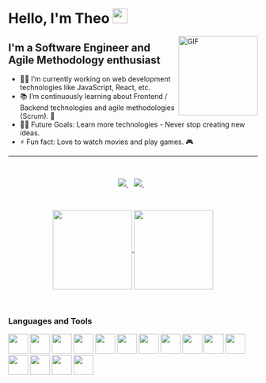 
# Hello, I'm Theo <img width="30px" src="https://media.tenor.com/images/3b388fe03da271d2674faf85eb7c3fcd/tenor.gif" />

<img align="right" alt="GIF" height="160px" src="https://media.giphy.com/media/du3J3cXyzhj75IOgvA/giphy.gif" />

## I'm a Software Engineer and Agile Methodology enthusiast

- 👨‍💻 I’m currently working on web development technologies like JavaScript, React, etc.
- 📚 I’m continuously learning about Frontend / Backend technologies and agile methodologies (Scrum). 🌱
- 💪🏼 Future Goals: Learn more technologies - Never stop creating new ideas.
- ⚡ Fun fact: Love to watch movies and play games. 🎮
---
<br/>

<p align='center'>
  <a href="https://www.linkedin.com/in/theo-moura-54a94a7b/">
    <img src="https://img.shields.io/badge/linkedin-%230077B5.svg?&style=for-the-badge&logo=linkedin&logoColor=white" />
  </a>&nbsp;&nbsp;
  <a href="https://github.com/theomoura">
    <img src="https://img.shields.io/badge/github-%23100000.svg?&style=for-the-badge&logo=github&logoColor=white" />        
  </a>&nbsp;&nbsp;
</p>

<br/>

<p align="center">
  <a href="https://github.com/anuraghazra/github-readme-stats">
    <img
      align="center"
         height="160"
      src="https://github-readme-stats.vercel.app/api/top-langs/?username=theomoura&layout=compact&hide=C%23"
    />
  </a>
  <a href="https://github.com/anuraghazra/github-readme-stats">
    <img
      align="center"
      height="160"
      src="https://github-readme-stats.vercel.app/api?username=theomoura&show_icons=true&custom_title=Github%20Status&hide=issues,contribs"
    />
  </a>
</p>

<br/>

### Languages and Tools

<p align="left">
  <a target="_blank">
    <img
      src="https://devicons.github.io/devicon/devicon.git/icons/javascript/javascript-original.svg"
      width="40"
      height="40"
    />
  </a>
    <a target="_blank">
    <img
      src="https://devicons.github.io/devicon/devicon.git/icons/react/react-original.svg"
      width="40"
      height="40"
    />
  </a>
    <a target="_blank">
    <img
      src="https://devicons.github.io/devicon/devicon.git/icons/nodejs/nodejs-original.svg"
      width="40"
      height="40"
    />
  </a>
    <a target="_blank">
    <img
      src="https://devicons.github.io/devicon/devicon.git/icons/redux/redux-original.svg"
      width="40"
      height="40"
    />
  </a>
    <a target="_blank">
    <img
      src="https://devicons.github.io/devicon/devicon.git/icons/redis/redis-original.svg"
      width="40"
      height="40"
    />
  </a>
  <a target="_blank">
    <img
      src="https://devicons.github.io/devicon/devicon.git/icons/mongodb/mongodb-original-wordmark.svg"
      width="40"
      height="40"
    />
  </a>
    <a target="_blank">
    <img
      src="https://devicons.github.io/devicon/devicon.git/icons/html5/html5-original.svg"
      width="40"
      height="40"
    />
  </a>
    <a target="_blank">
    <img
      src="https://devicons.github.io/devicon/devicon.git/icons/css3/css3-original.svg"
      width="40"
      height="40"
    />
  </a>
    <a target="_blank">
    <img
      src="https://devicons.github.io/devicon/devicon.git/icons/csharp/csharp-original.svg"
      width="40"
      height="40"
    />
  </a>
  <a target="_blank">
    <img
      src="https://devicons.github.io/devicon/devicon.git/icons/dot-net/dot-net-original-wordmark.svg"
      width="40"
      height="40"
    />
  </a>
    <a target="_blank">
    <img
      src="https://devicons.github.io/devicon/devicon.git/icons/android/android-original.svg"
      width="40"
      height="40"
    />
  </a>
    <a target="_blank">
    <img
      src="https://devicons.github.io/devicon/devicon.git/icons/git/git-original.svg"
      width="40"
      height="40"
    />
  </a>
    <a target="_blank">
    <img
      src="https://devicons.github.io/devicon/devicon.git/icons/typescript/typescript-original.svg"
      width="40"
      height="40"
    />
  </a>
    <a target="_blank">
    <img
      src="https://devicons.github.io/devicon/devicon.git/icons/npm/npm-original-wordmark.svg"
      width="40"
      height="40"
    />
  </a>
    <a target="_blank">
    <img
      src="https://devicons.github.io/devicon/devicon.git/icons/angularjs/angularjs-original.svg"
      width="40"
      height="40"
    />
  </a>
</p>

